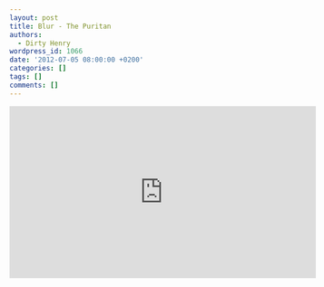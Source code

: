 ```yaml
---
layout: post
title: Blur - The Puritan
authors:
  - Dirty Henry
wordpress_id: 1066
date: '2012-07-05 08:00:00 +0200'
categories: []
tags: []
comments: []
---
```

<iframe width="540" height="304" src="http://www.youtube.com/embed/EuDUImvxm7Q" frameborder="0" allowfullscreen></iframe>
